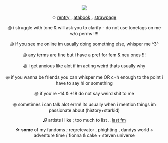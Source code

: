 

<p align="center">
  <img src="https://files.catbox.moe/sv341p.gif">
</p>

<div align="center">

✩ [rentry](https://rentry.co/mirroredgem) ◞ [atabook](https://mirrorgem.atabook.org) ◞ [strawpage](https://crystalshift.straw.page)

꩜ i struggle with tone & will ask you to clarify - do not use tonetags on me w/o perms !!!!

꩜ if you see me online im usually doing something else, whisper me ^3^ 

꩜ any terms are fine but i have a pref for fem & neu ones !!! 

꩜ i get anxious like alot if im acting weird thats usually why

꩜ if you wanna be friends you can whisper me OR c+h enough to the point i have to say hi or something

꩜ if you're -14 & +18 do not say weird shit to me 

꩜ sometimes i can talk alot errm! its usually when i mention things im passionate about (history+starkid)

♫ artists i like ; too much to list .. [last fm](https://www.last.fm/user/fazerblasts)

☆ **some** of my fandoms ; regretevator , phighting , dandys world ⟡ adventure time / fionna & cake + steven universe 

</div>
